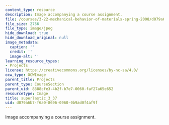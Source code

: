 ```yaml
---
content_type: resource
description: Image accompanying a course assignment.
file: /courses/3-22-mechanical-behavior-of-materials-spring-2008/d079a6b7f6a0869609600b9ad0f4af9f_superlastic_3_37.jpg
file_size: 2756
file_type: image/jpeg
hide_download: true
hide_download_original: null
image_metadata:
  caption: ''
  credit: ''
  image-alt: ''
learning_resource_types:
- Projects
license: https://creativecommons.org/licenses/by-nc-sa/4.0/
ocw_type: OCWImage
parent_title: Projects
parent_type: CourseSection
parent_uid: 8388cfe3-4b2f-b7e7-0060-faf27a65e652
resourcetype: Image
title: superlastic_3_37
uid: d079a6b7-f6a0-8696-0960-0b9ad0f4af9f
---
```

Image accompanying a course assignment.